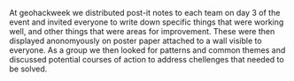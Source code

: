 At geohackweek we distributed post-it notes to each team on day 3 of the event and invited everyone to write down specific things that were working well, and other things that were areas for improvement. These were then displayed anonomyously on poster paper attached to a wall visible to everyone. As a group we then looked for patterns and common themes and discussed potential courses of action to address chellenges that needed to be solved.
